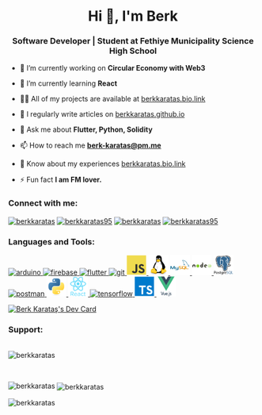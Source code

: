 <h1 align="center">Hi 👋, I'm Berk</h1>
<h3 align="center">Software Developer | Student at Fethiye Municipality Science High School</h3>

- 🔭 I’m currently working on **Circular Economy with Web3**

- 🌱 I’m currently learning **React**

- 👨‍💻 All of my projects are available at [berkkaratas.bio.link](https://berkkaratas.bio.link)

- 📝 I regularly write articles on [berkkaratas.github.io](https://berkkaratas.github.io)

- 💬 Ask me about **Flutter, Python, Solidity**

- 📫 How to reach me **berk-karatas@pm.me**

- 📄 Know about my experiences [berkkaratas.bio.link](https://berkkaratas.bio.link)

- ⚡ Fun fact **I am FM lover.**

<h3 align="left">Connect with me:</h3>
<p align="left">
<a href="https://dev.to/berkkaratas" target="blank"><img align="center" src="https://raw.githubusercontent.com/rahuldkjain/github-profile-readme-generator/master/src/images/icons/Social/devto.svg" alt="berkkaratas" height="30" width="40" /></a>
<a href="https://twitter.com/berkkaratas95" target="blank"><img align="center" src="https://raw.githubusercontent.com/rahuldkjain/github-profile-readme-generator/master/src/images/icons/Social/twitter.svg" alt="berkkaratas95" height="30" width="40" /></a>
<a href="https://linkedin.com/in/berkkaratas" target="blank"><img align="center" src="https://raw.githubusercontent.com/rahuldkjain/github-profile-readme-generator/master/src/images/icons/Social/linked-in-alt.svg" alt="berkkaratas" height="30" width="40" /></a>
<a href="https://instagram.com/berkkaratas95" target="blank"><img align="center" src="https://raw.githubusercontent.com/rahuldkjain/github-profile-readme-generator/master/src/images/icons/Social/instagram.svg" alt="berkkaratas95" height="30" width="40" /></a>
</p>

<h3 align="left">Languages and Tools:</h3>
<p align="left"> <a href="https://www.arduino.cc/" target="_blank" rel="noreferrer"> <img src="https://cdn.worldvectorlogo.com/logos/arduino-1.svg" alt="arduino" width="40" height="40"/> </a> <a href="https://firebase.google.com/" target="_blank" rel="noreferrer"> <img src="https://www.vectorlogo.zone/logos/firebase/firebase-icon.svg" alt="firebase" width="40" height="40"/> </a> <a href="https://flutter.dev" target="_blank" rel="noreferrer"> <img src="https://www.vectorlogo.zone/logos/flutterio/flutterio-icon.svg" alt="flutter" width="40" height="40"/> </a> <a href="https://git-scm.com/" target="_blank" rel="noreferrer"> <img src="https://www.vectorlogo.zone/logos/git-scm/git-scm-icon.svg" alt="git" width="40" height="40"/> </a> <a href="https://developer.mozilla.org/en-US/docs/Web/JavaScript" target="_blank" rel="noreferrer"> <img src="https://raw.githubusercontent.com/devicons/devicon/master/icons/javascript/javascript-original.svg" alt="javascript" width="40" height="40"/> </a> <a href="https://www.linux.org/" target="_blank" rel="noreferrer"> <img src="https://raw.githubusercontent.com/devicons/devicon/master/icons/linux/linux-original.svg" alt="linux" width="40" height="40"/> </a> <a href="https://www.mysql.com/" target="_blank" rel="noreferrer"> <img src="https://raw.githubusercontent.com/devicons/devicon/master/icons/mysql/mysql-original-wordmark.svg" alt="mysql" width="40" height="40"/> </a> <a href="https://nodejs.org" target="_blank" rel="noreferrer"> <img src="https://raw.githubusercontent.com/devicons/devicon/master/icons/nodejs/nodejs-original-wordmark.svg" alt="nodejs" width="40" height="40"/> </a> <a href="https://www.postgresql.org" target="_blank" rel="noreferrer"> <img src="https://raw.githubusercontent.com/devicons/devicon/master/icons/postgresql/postgresql-original-wordmark.svg" alt="postgresql" width="40" height="40"/> </a> <a href="https://postman.com" target="_blank" rel="noreferrer"> <img src="https://www.vectorlogo.zone/logos/getpostman/getpostman-icon.svg" alt="postman" width="40" height="40"/> </a> <a href="https://www.python.org" target="_blank" rel="noreferrer"> <img src="https://raw.githubusercontent.com/devicons/devicon/master/icons/python/python-original.svg" alt="python" width="40" height="40"/> </a> <a href="https://reactjs.org/" target="_blank" rel="noreferrer"> <img src="https://raw.githubusercontent.com/devicons/devicon/master/icons/react/react-original-wordmark.svg" alt="react" width="40" height="40"/> </a> <a href="https://www.tensorflow.org" target="_blank" rel="noreferrer"> <img src="https://www.vectorlogo.zone/logos/tensorflow/tensorflow-icon.svg" alt="tensorflow" width="40" height="40"/> </a> <a href="https://www.typescriptlang.org/" target="_blank" rel="noreferrer"> <img src="https://raw.githubusercontent.com/devicons/devicon/master/icons/typescript/typescript-original.svg" alt="typescript" width="40" height="40"/> </a> <a href="https://vuejs.org/" target="_blank" rel="noreferrer"> <img src="https://raw.githubusercontent.com/devicons/devicon/master/icons/vuejs/vuejs-original-wordmark.svg" alt="vuejs" width="40" height="40"/> </a> </p>

<a href="https://app.daily.dev/berkkaratas"><img src="https://api.daily.dev/devcards/c20a2205241b422db9e0b5b76a0c1ce8.png?r=1tv" width="400" alt="Berk Karataş's Dev Card"/></a>

<h3 align="left">Support:</h3>
<p><a href="https://www.buymeacoffee.com/berkkaratas"> <br/> <img align="left" src="https://cdn.buymeacoffee.com/buttons/v2/default-yellow.png" height="50" width="210" alt="berkkaratas" /></a></p><br><br>

<p><img align="left" src="https://github-readme-stats.vercel.app/api/top-langs?username=berkkaratas&show_icons=true&locale=en&layout=compact" alt="berkkaratas" /></p>

<p>&nbsp;<img align="center" src="https://github-readme-stats.vercel.app/api?username=berkkaratas&show_icons=true&locale=en" alt="berkkaratas" /></p>

<p><img align="center" src="https://github-readme-streak-stats.herokuapp.com/?user=berkkaratas&" alt="berkkaratas" /></p>
